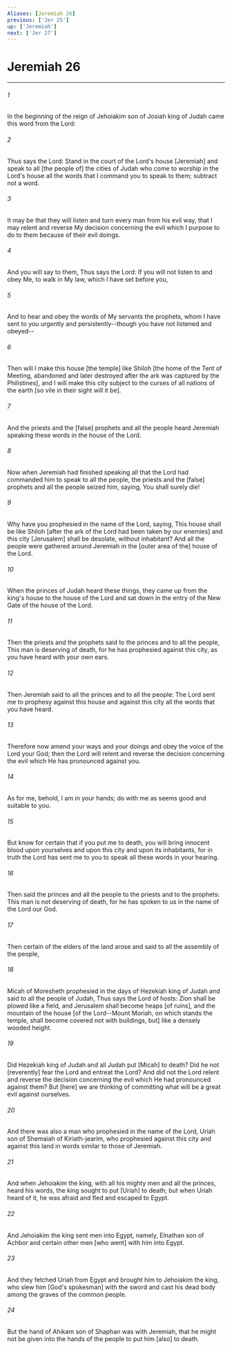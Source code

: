 ```yaml
---
Aliases: [Jeremiah 26]
previous: ['Jer 25']
up: ['Jeremiah']
next: ['Jer 27']
---
```

# Jeremiah 26

***














###### 1 






In the beginning of the reign of Jehoiakim son of Josiah king of Judah came this word from the Lord: 













###### 2 






Thus says the Lord: Stand in the court of the Lord's house [Jeremiah] and speak to all [the people of] the cities of Judah who come to worship in the Lord's house all the words that I command you to speak to them; subtract not a word. 













###### 3 






It may be that they will listen and turn every man from his evil way, that I may relent and reverse My decision concerning the evil which I purpose to do to them because of their evil doings. 













###### 4 






And you will say to them, Thus says the Lord: If you will not listen to and obey Me, to walk in My law, which I have set before you, 













###### 5 






And to hear and obey the words of My servants the prophets, whom I have sent to you urgently and persistently--though you have not listened and obeyed-- 













###### 6 






Then will I make this house [the temple] like Shiloh [the home of the Tent of Meeting, abandoned and later destroyed after the ark was captured by the Philistines], and I will make this city subject to the curses of all nations of the earth [so vile in their sight will it be]. 













###### 7 






And the priests and the [false] prophets and all the people heard Jeremiah speaking these words in the house of the Lord. 













###### 8 






Now when Jeremiah had finished speaking all that the Lord had commanded him to speak to all the people, the priests and the [false] prophets and all the people seized him, saying, You shall surely die! 













###### 9 






Why have you prophesied in the name of the Lord, saying, This house shall be like Shiloh [after the ark of the Lord had been taken by our enemies] and this city [Jerusalem] shall be desolate, without inhabitant? And all the people were gathered around Jeremiah in the [outer area of the] house of the Lord. 













###### 10 






When the princes of Judah heard these things, they came up from the king's house to the house of the Lord and sat down in the entry of the New Gate of the house of the Lord. 













###### 11 






Then the priests and the prophets said to the princes and to all the people, This man is deserving of death, for he has prophesied against this city, as you have heard with your own ears. 













###### 12 






Then Jeremiah said to all the princes and to all the people: The Lord sent me to prophesy against this house and against this city all the words that you have heard. 













###### 13 






Therefore now amend your ways and your doings and obey the voice of the Lord your God; then the Lord will relent and reverse the decision concerning the evil which He has pronounced against you. 













###### 14 






As for me, behold, I am in your hands; do with me as seems good and suitable to you. 













###### 15 






But know for certain that if you put me to death, you will bring innocent blood upon yourselves and upon this city and upon its inhabitants, for in truth the Lord has sent me to you to speak all these words in your hearing. 













###### 16 






Then said the princes and all the people to the priests and to the prophets: This man is not deserving of death, for he has spoken to us in the name of the Lord our God. 













###### 17 






Then certain of the elders of the land arose and said to all the assembly of the people, 













###### 18 






Micah of Moresheth prophesied in the days of Hezekiah king of Judah and said to all the people of Judah, Thus says the Lord of hosts: Zion shall be plowed like a field, and Jerusalem shall become heaps [of ruins], and the mountain of the house [of the Lord--Mount Moriah, on which stands the temple, shall become covered not with buildings, but] like a densely wooded height. 













###### 19 






Did Hezekiah king of Judah and all Judah put [Micah] to death? Did he not [reverently] fear the Lord and entreat the Lord? And did not the Lord relent and reverse the decision concerning the evil which He had pronounced against them? But [here] we are thinking of committing what will be a great evil against ourselves. 













###### 20 






And there was also a man who prophesied in the name of the Lord, Uriah son of Shemaiah of Kiriath-jearim, who prophesied against this city and against this land in words similar to those of Jeremiah. 













###### 21 






And when Jehoiakim the king, with all his mighty men and all the princes, heard his words, the king sought to put [Uriah] to death; but when Uriah heard of it, he was afraid and fled and escaped to Egypt. 













###### 22 






And Jehoiakim the king sent men into Egypt, namely, Elnathan son of Achbor and certain other men [who went] with him into Egypt. 













###### 23 






And they fetched Uriah from Egypt and brought him to Jehoiakim the king, who slew him [God's spokesman] with the sword and cast his dead body among the graves of the common people. 













###### 24 






But the hand of Ahikam son of Shaphan was with Jeremiah, that he might not be given into the hands of the people to put him [also] to death.
